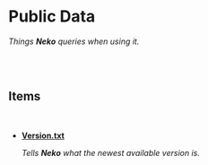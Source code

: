 
# Public Data

*Things **Neko** queries when using it.*

<br>
<br>

## Items

<br>

-   **[Version.txt]**

    *Tells **Neko** what the newest available version is.*

<br>


<!----------------------------------------------------------------------------->

[Version.txt]: https://github.com/LewdTechnologies/Neko/blob/Version/Version.txt
